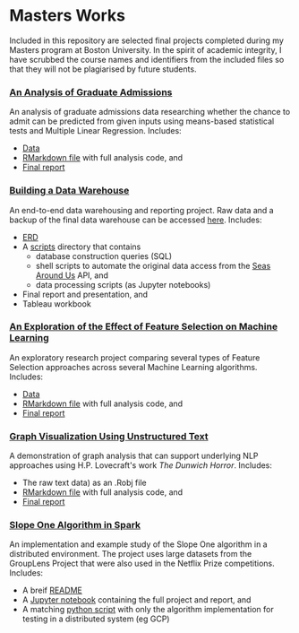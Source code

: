 # Masters Works
Included in this repository are selected final projects completed during my Masters program at Boston University. In the spirit of academic integrity, I have scrubbed the course names and identifiers from the included files so that they will not be plagiarised by future students.

### [An Analysis of Graduate Admissions](an-analysis-of-graduate-admissions)
An analysis of graduate admissions data researching whether the chance to admit can be predicted from given inputs using means-based statistical tests and Multiple Linear Regression. Includes:
   + [Data](an-analysis-of-graduate-admissions/Admission_Predict_Ver1.1.csv)
   + [RMarkdown file](an-analysis-of-graduate-admissions/An_Analysis_Of_Graduate_Admissions.Rmd) with full analysis code, and
   + [Final report](an-analysis-of-graduate-admissions/An_Analysis_Of_Graduate_Admissions.pdf)

### [Building a Data Warehouse](building-a-data-warehouse)
An end-to-end data warehousing and reporting project. Raw data and a backup of the final data warehouse can be accessed [here](https://drive.google.com/file/d/1vp_capQ94tmP5B94iq3YEFOmHCphqxRh/view?usp=drive_link). Includes:
   + [ERD](building-a-data-warehouse/Building_a_Data_Warehouse_ERD.png)
   + A [scripts](building-a-data-warehouse/Scripts) directory that contains
      + database construction queries (SQL)
      + shell scripts to automate the original data access from the [Seas Around Us](https://www.seaaroundus.org/) API, and
      + data processing scripts (as Jupyter notebooks)
   + Final report and presentation, and
   + Tableau workbook

### [An Exploration of the Effect of Feature Selection on Machine Learning](feature-selection)
An exploratory research project comparing several types of Feature Selection approaches across several Machine Learning algorithms. Includes:
   + [Data](feature-selection/data.csv)
   + [RMarkdown file](feature-selection/AnExplorationOfTheEffectOfFeatureSelectionOnMachineLearning.Rmd) with full analysis code, and
   + [Final report](feature-selection/AnExplorationOfTheEffectOfFeatureSelectionOnMachineLearning.pdf)

### [Graph Visualization Using Unstructured Text](graph-visualization-using-unstructured-text)
A demonstration of graph analysis that can support underlying NLP approaches using H.P. Lovecraft's work _The Dunwich Horror_. Includes:
   + The raw text data) as an .Robj file
   + [RMarkdown file](graph-visualization-using-unstructured-text/Graph_Visualization_Using_Unstructured_Text.Rmd) with full analysis code, and
   + [Final report](graph-visualization-using-unstructured-text/Graph_Visualization_Using_Unstructured_Text.pdf)

### [Slope One Algorithm in Spark](slope-one-algorithm-in-spark)
An implementation and example study of the Slope One algorithm in a distributed environment. The project uses large datasets from the GroupLens Project that were also used in the Netflix Prize competitions. Includes:
   + A breif [README](slope-one-algorithm-in-spark)
   + A [Jupyter notebook](slope-one-algorithm-in-spark/SlopeOneAlgorithmInSpark.ipynb) containing the full project and report, and
   + A matching [python script](slope-one-algorithm-in-spark/SlopeOne.py) with only the algorithm implementation for testing in a distributed system (eg GCP)